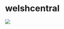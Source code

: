 # welshcentral

<img src="https://github-readme-stats.vercel.app/api?username=welshcentral&show_icons=true&theme=dark"/>

